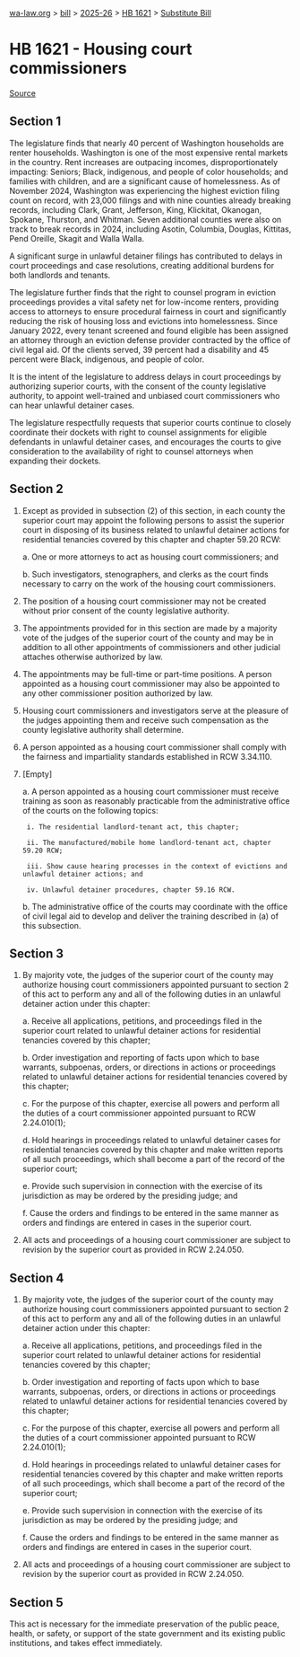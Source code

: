 [wa-law.org](/) > [bill](/bill/) > [2025-26](/bill/2025-26/) > [HB 1621](/bill/2025-26/hb/1621/) > [Substitute Bill](/bill/2025-26/hb/1621/S/)

# HB 1621 - Housing court commissioners

[Source](http://lawfilesext.leg.wa.gov/biennium/2025-26/Pdf/Bills/House%20Bills/1621-S.pdf)

## Section 1
The legislature finds that nearly 40 percent of Washington households are renter households. Washington is one of the most expensive rental markets in the country. Rent increases are outpacing incomes, disproportionately impacting: Seniors; Black, indigenous, and people of color households; and families with children, and are a significant cause of homelessness. As of November 2024, Washington was experiencing the highest eviction filing count on record, with 23,000 filings and with nine counties already breaking records, including Clark, Grant, Jefferson, King, Klickitat, Okanogan, Spokane, Thurston, and Whitman. Seven additional counties were also on track to break records in 2024, including Asotin, Columbia, Douglas, Kittitas, Pend Oreille, Skagit and Walla Walla.

A significant surge in unlawful detainer filings has contributed to delays in court proceedings and case resolutions, creating additional burdens for both landlords and tenants.

The legislature further finds that the right to counsel program in eviction proceedings provides a vital safety net for low-income renters, providing access to attorneys to ensure procedural fairness in court and significantly reducing the risk of housing loss and evictions into homelessness. Since January 2022, every tenant screened and found eligible has been assigned an attorney through an eviction defense provider contracted by the office of civil legal aid. Of the clients served, 39 percent had a disability and 45 percent were Black, indigenous, and people of color.

It is the intent of the legislature to address delays in court proceedings by authorizing superior courts, with the consent of the county legislative authority, to appoint well-trained and unbiased court commissioners who can hear unlawful detainer cases.

The legislature respectfully requests that superior courts continue to closely coordinate their dockets with right to counsel assignments for eligible defendants in unlawful detainer cases, and encourages the courts to give consideration to the availability of right to counsel attorneys when expanding their dockets.

## Section 2
1. Except as provided in subsection (2) of this section, in each county the superior court may appoint the following persons to assist the superior court in disposing of its business related to unlawful detainer actions for residential tenancies covered by this chapter and chapter 59.20 RCW:

    a. One or more attorneys to act as housing court commissioners; and

    b. Such investigators, stenographers, and clerks as the court finds necessary to carry on the work of the housing court commissioners.

2. The position of a housing court commissioner may not be created without prior consent of the county legislative authority.

3. The appointments provided for in this section are made by a majority vote of the judges of the superior court of the county and may be in addition to all other appointments of commissioners and other judicial attaches otherwise authorized by law.

4. The appointments may be full-time or part-time positions. A person appointed as a housing court commissioner may also be appointed to any other commissioner position authorized by law.

5. Housing court commissioners and investigators serve at the pleasure of the judges appointing them and receive such compensation as the county legislative authority shall determine.

6. A person appointed as a housing court commissioner shall comply with the fairness and impartiality standards established in RCW 3.34.110.

7. [Empty]

    a. A person appointed as a housing court commissioner must receive training as soon as reasonably practicable from the administrative office of the courts on the following topics:

        i. The residential landlord-tenant act, this chapter;

        ii. The manufactured/mobile home landlord-tenant act, chapter 59.20 RCW;

        iii. Show cause hearing processes in the context of evictions and unlawful detainer actions; and

        iv. Unlawful detainer procedures, chapter 59.16 RCW.

    b. The administrative office of the courts may coordinate with the office of civil legal aid to develop and deliver the training described in (a) of this subsection.

## Section 3
1. By majority vote, the judges of the superior court of the county may authorize housing court commissioners appointed pursuant to section 2 of this act to perform any and all of the following duties in an unlawful detainer action under this chapter:

    a. Receive all applications, petitions, and proceedings filed in the superior court related to unlawful detainer actions for residential tenancies covered by this chapter;

    b. Order investigation and reporting of facts upon which to base warrants, subpoenas, orders, or directions in actions or proceedings related to unlawful detainer actions for residential tenancies covered by this chapter;

    c. For the purpose of this chapter, exercise all powers and perform all the duties of a court commissioner appointed pursuant to RCW 2.24.010(1);

    d. Hold hearings in proceedings related to unlawful detainer cases for residential tenancies covered by this chapter and make written reports of all such proceedings, which shall become a part of the record of the superior court;

    e. Provide such supervision in connection with the exercise of its jurisdiction as may be ordered by the presiding judge; and

    f. Cause the orders and findings to be entered in the same manner as orders and findings are entered in cases in the superior court.

2. All acts and proceedings of a housing court commissioner are subject to revision by the superior court as provided in RCW 2.24.050.

## Section 4
1. By majority vote, the judges of the superior court of the county may authorize housing court commissioners appointed pursuant to section 2 of this act to perform any and all of the following duties in an unlawful detainer action under this chapter:

    a. Receive all applications, petitions, and proceedings filed in the superior court related to unlawful detainer actions for residential tenancies covered by this chapter;

    b. Order investigation and reporting of facts upon which to base warrants, subpoenas, orders, or directions in actions or proceedings related to unlawful detainer actions for residential tenancies covered by this chapter;

    c. For the purpose of this chapter, exercise all powers and perform all the duties of a court commissioner appointed pursuant to RCW 2.24.010(1);

    d. Hold hearings in proceedings related to unlawful detainer cases for residential tenancies covered by this chapter and make written reports of all such proceedings, which shall become a part of the record of the superior court;

    e. Provide such supervision in connection with the exercise of its jurisdiction as may be ordered by the presiding judge; and

    f. Cause the orders and findings to be entered in the same manner as orders and findings are entered in cases in the superior court.

2. All acts and proceedings of a housing court commissioner are subject to revision by the superior court as provided in RCW 2.24.050.

## Section 5
This act is necessary for the immediate preservation of the public peace, health, or safety, or support of the state government and its existing public institutions, and takes effect immediately.

